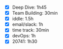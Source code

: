 - [x] Deep Dive: 1h45
- [x] Team Building: 30min
- [x] iddle: 1.5h
- [x] email/slack: 1h
- [x] time track: 30min
- [x] devOps: 1h
- [x] 20741: 1h30